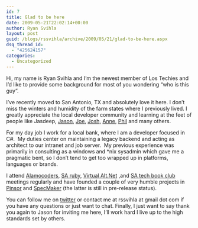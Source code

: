 ```yaml
---
id: 7
title: Glad to be here
date: 2009-05-21T22:02:14+00:00
author: Ryan Svihla
layout: post
guid: /blogs/rssvihla/archive/2009/05/21/glad-to-be-here.aspx
dsq_thread_id:
  - "425624157"
categories:
  - Uncategorized
---
```

Hi, my name is Ryan Svihla and I’m the newest member of Los Techies and I’d like to provide some background for most of you wondering “who is this guy”.

I’ve recently moved to San Antonio, TX and absolutely love it here. I don’t miss the winters and humidity of the farm states where I previously lived. I greatly appreciate the local developer community and learning at the feet of people like Jasdeep, [Jason](http://www.lostechies.com/blogs/jason_meridth/default.aspx), [Joe](http://www.lostechies.com/blogs/joe_ocampo/default.aspx), [Josh](http://www.lostechies.com/blogs/joshua_lockwood/default.aspx), [Anne](http://devlicio.us/blogs/anne_epstein/default.aspx), [Phil](http://twitter.com/pjdennis) and many others. 

For my day job I work for a local bank, where I am a developer focused in C#.&#160; My duties center on maintaining a legacy backend and acting as architect to our intranet and job server.&#160; My previous experience was primarily in consulting as a windows and *nix sysadmin which gave me a pragmatic bent, so I don’t tend to get too wrapped up in platforms, languages or brands.

I attend [Alamocoders](http://www.alamocoders.net/), [SA ruby](http://groups.google.com/group/saruby?lnk=srg&hl=en), [Virtual Alt.Net](http://groups.google.com/group/virtualaltnet?lnk=srg&hl=en) ,and [SA tech book club](http://groups.google.com/group/san-antonio-tech-book-club?lnk=srg&hl=en&ie=UTF-8) meetings regularly and have founded a couple of very humble projects in [Pinsor](http://code.google.com/p/pinsor/) and [SpecMaker](http://code.google.com/p/specmaker/) (the latter is still in pre-release status).

You can follow me on [twitter](http://twitter.com/rssvihla) or contact me at rssvihla at gmail dot com if you have any questions or just want to chat. Finally, I just want to say thank you again to Jason for inviting me here, I’ll work hard I live up to the high standards set by others.